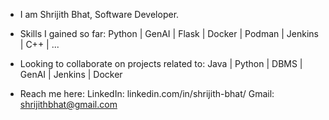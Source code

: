 - I am Shrijith Bhat, Software Developer.
  
- Skills I gained so far:
    Python | GenAI | Flask | Docker | Podman | Jenkins | C++ | ...
  
- Looking to collaborate on projects related to:
    Java | Python | DBMS | GenAI | Jenkins | Docker
  
- Reach me here:
    LinkedIn: linkedin.com/in/shrijith-bhat/
    Gmail: shrijithbhat@gmail.com

<!---
Shrijith-bhat/Shrijith-bhat is a ✨ special ✨ repository because its `README.md` (this file) appears on your GitHub profile.
You can click the Preview link to take a look at your changes.
--->
